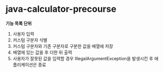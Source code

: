 # java-calculator-precourse


**기능 목록 단위**

1. 사용자 입력
2. 커스텀 구분자 식별
3. 커스텀 구분자와 기존 구분자로 구분한 값을 배열에 저장
4. 배열에 있는 값을 후 더한 뒤 출력
5. 사용자가 잘못된 값을 입력할 경우 IllegalArgumentException을 발생시킨 후 애플리케이션은 종료
